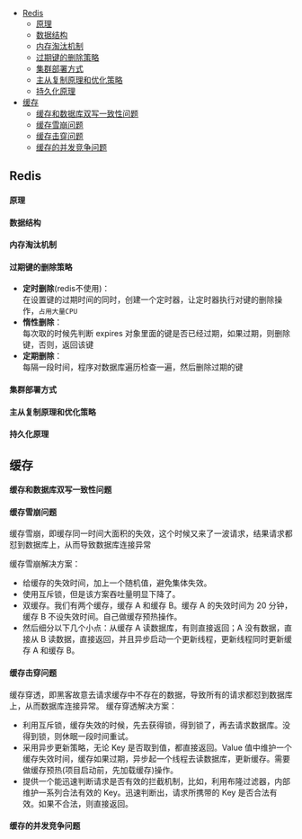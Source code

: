 <!-- MarkdownTOC levels="1,2,3,4,5,6" autolink="true"  style="unordered" -->

- [Redis](#redis)
	- [原理](#%E5%8E%9F%E7%90%86)
	- [数据结构](#%E6%95%B0%E6%8D%AE%E7%BB%93%E6%9E%84)
	- [内存淘汰机制](#%E5%86%85%E5%AD%98%E6%B7%98%E6%B1%B0%E6%9C%BA%E5%88%B6)
	- [过期键的删除策略](#%E8%BF%87%E6%9C%9F%E9%94%AE%E7%9A%84%E5%88%A0%E9%99%A4%E7%AD%96%E7%95%A5)
	- [集群部署方式](#%E9%9B%86%E7%BE%A4%E9%83%A8%E7%BD%B2%E6%96%B9%E5%BC%8F)
	- [主从复制原理和优化策略](#%E4%B8%BB%E4%BB%8E%E5%A4%8D%E5%88%B6%E5%8E%9F%E7%90%86%E5%92%8C%E4%BC%98%E5%8C%96%E7%AD%96%E7%95%A5)
	- [持久化原理](#%E6%8C%81%E4%B9%85%E5%8C%96%E5%8E%9F%E7%90%86)
- [缓存](#%E7%BC%93%E5%AD%98)
	- [缓存和数据库双写一致性问题](#%E7%BC%93%E5%AD%98%E5%92%8C%E6%95%B0%E6%8D%AE%E5%BA%93%E5%8F%8C%E5%86%99%E4%B8%80%E8%87%B4%E6%80%A7%E9%97%AE%E9%A2%98)
	- [缓存雪崩问题](#%E7%BC%93%E5%AD%98%E9%9B%AA%E5%B4%A9%E9%97%AE%E9%A2%98)
	- [缓存击穿问题](#%E7%BC%93%E5%AD%98%E5%87%BB%E7%A9%BF%E9%97%AE%E9%A2%98)
	- [缓存的并发竞争问题](#%E7%BC%93%E5%AD%98%E7%9A%84%E5%B9%B6%E5%8F%91%E7%AB%9E%E4%BA%89%E9%97%AE%E9%A2%98)

<!-- /MarkdownTOC -->

## Redis
#### 原理
#### 数据结构
#### 内存淘汰机制
#### 过期键的删除策略
 - **定时删除**(redis不使用)：  
    在设置键的过期时间的同时，创建一个定时器，让定时器执行对键的删除操作，`占用大量CPU`
 - **惰性删除**：   
    每次取的时候先判断 expires 对象里面的键是否已经过期，如果过期，则删除键，否则，返回该键
 - **定期删除**：   
    每隔一段时间，程序对数据库遍历检查一遍，然后删除过期的键

#### 集群部署方式
#### 主从复制原理和优化策略
#### 持久化原理


## 缓存
#### 缓存和数据库双写一致性问题
#### 缓存雪崩问题
缓存雪崩，即缓存同一时间大面积的失效，这个时候又来了一波请求，结果请求都怼到数据库上，从而导致数据库连接异常

缓存雪崩解决方案：  
- 给缓存的失效时间，加上一个随机值，避免集体失效。
- 使用互斥锁，但是该方案吞吐量明显下降了。
- 双缓存。我们有两个缓存，缓存 A 和缓存 B。缓存 A 的失效时间为 20 分钟，缓存 B 不设失效时间。自己做缓存预热操作。
- 然后细分以下几个小点：从缓存 A 读数据库，有则直接返回；A 没有数据，直接从 B 读数据，直接返回，并且异步启动一个更新线程，更新线程同时更新缓存 A 和缓存 B。

#### 缓存击穿问题
缓存穿透，即黑客故意去请求缓存中不存在的数据，导致所有的请求都怼到数据库上，从而数据库连接异常。
缓存穿透解决方案：
- 利用互斥锁，缓存失效的时候，先去获得锁，得到锁了，再去请求数据库。没得到锁，则休眠一段时间重试。
- 采用异步更新策略，无论 Key 是否取到值，都直接返回。Value 值中维护一个缓存失效时间，缓存如果过期，异步起一个线程去读数据库，更新缓存。需要做缓存预热(项目启动前，先加载缓存)操作。
- 提供一个能迅速判断请求是否有效的拦截机制，比如，利用布隆过滤器，内部维护一系列合法有效的 Key。迅速判断出，请求所携带的 Key 是否合法有效。如果不合法，则直接返回。

#### 缓存的并发竞争问题
